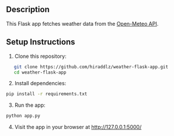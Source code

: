## Description
This Flask app fetches weather data from the [Open-Meteo API](https://open-meteo.com/).

## Setup Instructions

1. Clone this repository:

```bash
   git clone https://github.com/hiraddlz/weather-flask-app.git
   cd weather-flask-app
```

2. Install dependencies:

```bash
pip install -r requirements.txt
```

3. Run the app:


```bash
python app.py
```
4. Visit the app in your browser at http://127.0.0.1:5000/
